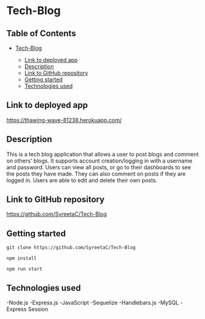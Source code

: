 # Tech-Blog

## Table of Contents

- [Tech-Blog](#tech-blog)

  - [Link to deployed app](#link-to-deployed-app)
  - [Description](#description)
  - [Link to GitHub repository](#link-to-github-repository)
  - [Getting started](#getting-started)
  - [Technologies used](#technologies-used)

## Link to deployed app

https://thawing-wave-81238.herokuapp.com/

## Description

This is a tech blog application that allows a user to post blogs and comment on others' blogs. It supports account creation/logging in with a username and password. Users can view all posts, or go to their dashboards to see the posts they have made. They can also comment on posts if they are logged in. Users are able to edit and delete their own posts.

## Link to GitHub repository

https://github.com/SyreetaC/Tech-Blog

## Getting started

`git clone https://github.com/SyreetaC/Tech-Blog `

`npm install`

`npm run start`

## Technologies used

-Node.js
-Express.js
-JavaScript
-Sequelize
-Handlebars.js
-MySQL
-Express Session
